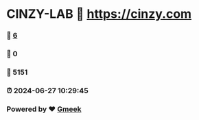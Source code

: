 # CINZY-LAB :link: https://cinzy.com 
### :page_facing_up: [6](https://cinzy.com/tag.html) 
### :speech_balloon: 0 
### :hibiscus: 5151 
### :alarm_clock: 2024-06-27 10:29:45 
### Powered by :heart: [Gmeek](https://github.com/Meekdai/Gmeek)
